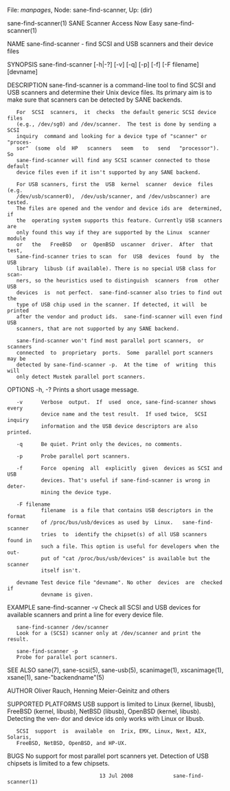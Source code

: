 File: *manpages*,  Node: sane-find-scanner,  Up: (dir)

sane-find-scanner(1)     SANE Scanner Access Now Easy     sane-find-scanner(1)



NAME
       sane-find-scanner - find SCSI and USB scanners and their device files

SYNOPSIS
       sane-find-scanner [-h|-?]  [-v] [-q] [-p] [-f] [-F filename] [devname]


DESCRIPTION
       sane-find-scanner  is a command-line tool to find SCSI and USB scanners
       and determine their Unix device files. Its primary aim is to make  sure
       that scanners can be detected by SANE backends.

       For  SCSI  scanners,  it  checks  the default generic SCSI device files
       (e.g., /dev/sg0) and /dev/scanner.  The test is done by sending a  SCSI
       inquiry  command and looking for a device type of "scanner" or "proces‐
       sor"  (some  old  HP   scanners   seem   to   send   "processor").   So
       sane-find-scanner will find any SCSI scanner connected to those default
       device files even if it isn't supported by any SANE backend.

       For USB scanners, first the  USB  kernel  scanner  device  files  (e.g.
       /dev/usb/scanner0),  /dev/usb/scanner, and /dev/usbscanner) are tested.
       The files are opened and the vendor and device ids are  determined,  if
       the  operating system supports this feature. Currently USB scanners are
       only found this way if they are supported by the Linux  scanner  module
       or   the   FreeBSD   or  OpenBSD  uscanner  driver.  After  that  test,
       sane-find-scanner tries to scan  for  USB  devices  found  by  the  USB
       library  libusb (if available). There is no special USB class for scan‐
       ners, so the heuristics used to distinguish  scanners  from  other  USB
       devices  is  not perfect.  sane-find-scanner also tries to find out the
       type of USB chip used in the scanner. If detected, it will  be  printed
       after the vendor and product ids.  sane-find-scanner will even find USB
       scanners, that are not supported by any SANE backend.

       sane-find-scanner won't find most parallel port scanners,  or  scanners
       connected  to  proprietary  ports.  Some  parallel port scanners may be
       detected by sane-find-scanner -p.  At the time  of  writing  this  will
       only detect Mustek parallel port scanners.


OPTIONS
       -h, -?  Prints a short usage message.

       -v      Verbose  output.  If  used  once, sane-find-scanner shows every
               device name and the test result.  If used twice,  SCSI  inquiry
               information and the USB device descriptors are also printed.

       -q      Be quiet. Print only the devices, no comments.

       -p      Probe parallel port scanners.

       -f      Force  opening  all  explicitly  given  devices as SCSI and USB
               devices. That's useful if sane-find-scanner is wrong in  deter‐
               mining the device type.

       -F filename
               filename  is a file that contains USB descriptors in the format
               of /proc/bus/usb/devices as used by  Linux.   sane-find-scanner
               tries  to  identify the chipset(s) of all USB scanners found in
               such a file. This option is useful for developers when the out‐
               put of "cat /proc/bus/usb/devices" is available but the scanner
               itself isn't.

       devname Test device file "devname". No other  devices  are  checked  if
               devname is given.

EXAMPLE
       sane-find-scanner -v
       Check  all SCSI and USB devices for available scanners and print a line
       for every device file.

       sane-find-scanner /dev/scanner
       Look for a (SCSI) scanner only at /dev/scanner and print the result.

       sane-find-scanner -p
       Probe for parallel port scanners.

SEE ALSO
       sane(7),  sane-scsi(5),   sane-usb(5),   scanimage(1),   xscanimage(1),
       xsane(1), sane-"backendname"(5)


AUTHOR
       Oliver Rauch, Henning Meier-Geinitz and others

SUPPORTED PLATFORMS
       USB  support  is  limited  to  Linux (kernel, libusb), FreeBSD (kernel,
       libusb), NetBSD (libusb), OpenBSD (kernel, libusb). Detecting the  ven‐
       dor and device ids only works with Linux or libusb.

       SCSI  support  is  available  on  Irix, EMX, Linux, Next, AIX, Solaris,
       FreeBSD, NetBSD, OpenBSD, and HP-UX.


BUGS
       No support for most parallel port scanners yet.
       Detection of USB chipsets is limited to a few chipsets.




                                  13 Jul 2008             sane-find-scanner(1)
